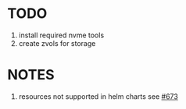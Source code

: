 # TODO

1. install required nvme tools
2. create zvols for storage

# NOTES
1. resources not supported in helm charts see [#673](https://github.com/openebs/zfs-localpv/issues/673)
